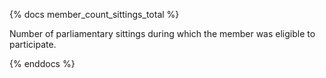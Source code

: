 {% docs member_count_sittings_total %}

Number of parliamentary sittings during which the member was eligible to participate.

{% enddocs %}
